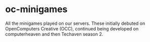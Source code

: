# oc-minigames
All the minigames played on our servers. These initially debuted on OpenComputers Creative (OCC), continued being developed on computerheaven and then Techaven season 2.

